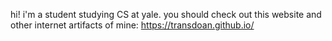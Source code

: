 hi! i'm a student studying CS at yale. you should check out this website and other internet artifacts of mine: https://transdoan.github.io/


